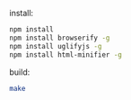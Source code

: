 install:

``` bash
npm install
npm install browserify -g
npm install uglifyjs -g
npm install html-minifier -g
```

build:

``` bash
make
```
